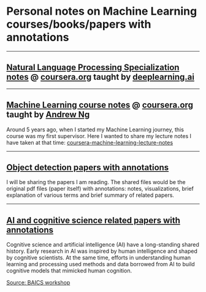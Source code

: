 # Personal notes on Machine Learning courses/books/papers with annotations

--- 


## [Natural Language Processing Specialization notes](https://github.com/alisher0717/machine-learning-notes/blob/master/coursera-nlp-specialization/README.md) @ [coursera.org](https://www.coursera.org/specializations/natural-language-processing) taught by [deeplearning.ai](https://www.deeplearning.ai)


---

## [Machine Learning course notes](https://github.com/alisher0717/machine-learning-notes/tree/master/coursera-machine-learning-lecture-notes) @ [coursera.org](https://www.coursera.org/learn/machine-learning) taught by [Andrew Ng](https://www.linkedin.com/in/andrewyng/)
Around 5 years ago, when I started my Machine Learning journey, this course was my first supervisor. Here I wanted to share my lecture notes I have taken at that time: [coursera-machine-learning-lecture-notes](https://github.com/alisher0717/machine-learning-notes/tree/master/coursera-machine-learning-lecture-notes)

---

## [Object detection papers with annotations](https://github.com/alisher0717/machine-learning-notes/tree/master/object-detection-papers)
I will be sharing the papers I am reading. The shared files would be the original pdf files (paper itself) with annotations: notes, visualizations, brief explanation of various terms and brief summary of related papers.


---


## [AI and cognitive science related papers with annotations](https://github.com/alisher0717/machine-learning-notes/tree/master/ai-and-cognitive-science)

Cognitive science and artificial intelligence (AI) have a long-standing shared history. Early research in AI was inspired by human intelligence and shaped by cognitive scientists. At the same time, efforts in understanding human learning and processing used methods and data borrowed from AI to build cognitive models that mimicked human cognition. 

[Source: BAICS workshop](https://baicsworkshop.github.io)
